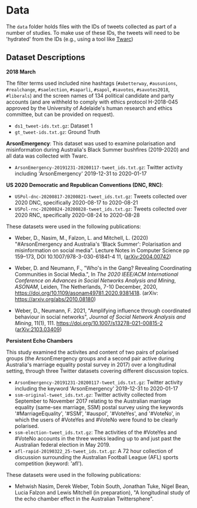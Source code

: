 # Data

The `data` folder holds files with the IDs of tweets collected as part of a number of studies. To make use of these IDs, the tweets will need to be 'hydrated' from the IDs (e.g., using a tool like [Twarc](https://github.com/DocNow/twarc#hydrate))

## Dataset Descriptions

**2018 March**

The filter terms used included nine hashtags (`#abetterway`, `#ausunions`, `#realchange`, `#saelection`, `#saparli`, `#sapol`, `#savotes`, `#savotes2018`, `#liberals`) and the screen names of 134 political candidate and party accounts (and are withheld to comply with ethics protocol H-2018-045 approved by the University of Adelaide's human research and ethics committee, but can be provided on request).

- `ds1_tweet-ids.txt.gz`: Dataset 1
- `gt_tweet-ids.txt.gz`: Ground Truth

<!--
Dataset 1 and Ground Truth were used in the following publications:

- Weber, D. and Neumann, F., "Who's in the Gang? Revealing Coordinating Communities in Social Media.", In _The 2020 IEEE/ACM International Conference on Advances in Social Networks Analysis and Mining_, _ASONAM_, Leiden, The Netherlands, 7-10 December, 2020, accepted. (arXiv: https://arxiv.org/abs/2010.08180)

- Weber, D. and Neumann, F. 2021, "A General Method to Find Highly Coordinating Communities in Social Media through Inferred Interaction Links", _Journal of Social Network Analysis and Mining_, submitted. ([arXiv:2103.03409](https://arxiv.org/abs/2103.03409))
-->

**ArsonEmergency**: This dataset was used to examine polarisation and misinformation during Australia's Black Summer bushfires (2019-2020) and all data was collected with Twarc.

- `ArsonEmergency-20191231-20200117-tweet_ids.txt.gz`: Twitter activity including 'ArsonEmergency' 2019-12-31 to 2020-01-17

**US 2020 Democratic and Republican Conventions (DNC, RNC)**:

- `USPol-dnc-20200817-20200821-tweet_ids.txt.gz`: Tweets collected over 2020 DNC, specifically 2020-08-17 to 2020-08-21
- `USPol-rnc-20200824-20200828-tweet_ids.txt.gz`: Tweets collected over 2020 RNC, specifically 2020-08-24 to 2020-08-28

These datasets were used in the following publications:

- Weber, D., Nasim, M., Falzon, L. and Mitchell, L. (2020) "#ArsonEmergency and Australia's 'Black
Summer': Polarisation and misinformation on social media". Lecture Notes in Computer
Science pp 159–173, DOI 10.1007/978-3-030-61841-4 11, ([arXiv:2004.00742](https://arxiv.org/abs/2004.00742))

- Weber, D. and Neumann, F., "Who's in the Gang? Revealing Coordinating Communities in Social Media.", In _The 2020 IEEE/ACM International Conference on Advances in Social Networks Analysis and Mining_, _ASONAM_, Leiden, The Netherlands, 7-10 December, 2020, https://doi.org/10.1109/asonam49781.2020.9381418. (arXiv: https://arxiv.org/abs/2010.08180)

- Weber, D., Neumann, F. 2021, "Amplifying influence through coordinated behaviour in social networks", _Journal of Social Network Analysis and Mining_, 11(1), 111. https://doi.org/10.1007/s13278-021-00815-2 ([arXiv:2103.03409](https://arxiv.org/abs/2103.03409))


**Persistent Echo Chambers**

This study examined the activites and content of two pairs of polarised groups (the ArsonEmergency groups and a second pair active during Australia's marriage equality postal survey in 2017) over a longitudinal setting, through three Twitter datasets covering different discussion topics.

- `ArsonEmergency-20191231-20200117-tweet_ids.txt.gz`: Twitter activity including the keyword 'ArsonEmergency' 2019-12-31 to 2020-01-17
- `ssm-original-tweet_ids.txt.gz`: Twitter activity collected from September to November 2017 relating to the Australian marriage equality (same-sex marriage, SSM) postal survey using the keywords '\#MarriageEquality', '\#SSM', '\#auspol', '\#VoteYes', and '\#VoteNo', in which the users of \#VoteYes and \#VoteNo were found to be clearly polarised.
- `ssm-election-tweet_ids.txt.gz`: The activities of the \#VoteYes and \#VoteNo accounts in the three weeks leading up to and just past the Australian federal election in May 2019.
- `afl-rapid-20190322_25-tweet_ids.txt.gz`: A 72 hour collection of discussion surrounding the Australian Football League (AFL) sports competition (keyword: 'afl').

These datasets were used in the following publications:

- Mehwish Nasim, Derek Weber, Tobin South, Jonathan Tuke, Nigel Bean, Lucia Falzon and Lewis Mitchell (in preparation), "A longitudinal study of the echo chamber effect in the Australian Twittersphere".
